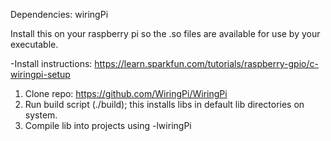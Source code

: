 Dependencies: wiringPi

Install this on your raspberry pi so the .so files are available for use by your executable.


-Install instructions:
https://learn.sparkfun.com/tutorials/raspberry-gpio/c-wiringpi-setup

1. Clone repo: https://github.com/WiringPi/WiringPi
2. Run build script (./build); this installs libs in default lib directories on system.
3. Compile lib into projects using -lwiringPi


